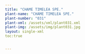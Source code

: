 ```yaml
---
title: "CHAME TIMELEA SPE."
plant-name: "CHAME TIMELEA SPE."
plant-number: "031"
plant-xml: /assets/xml/plant031.xml
plant-img: /assets/img/plant031.jpg
layout: single-xml
toc:true


---
```

